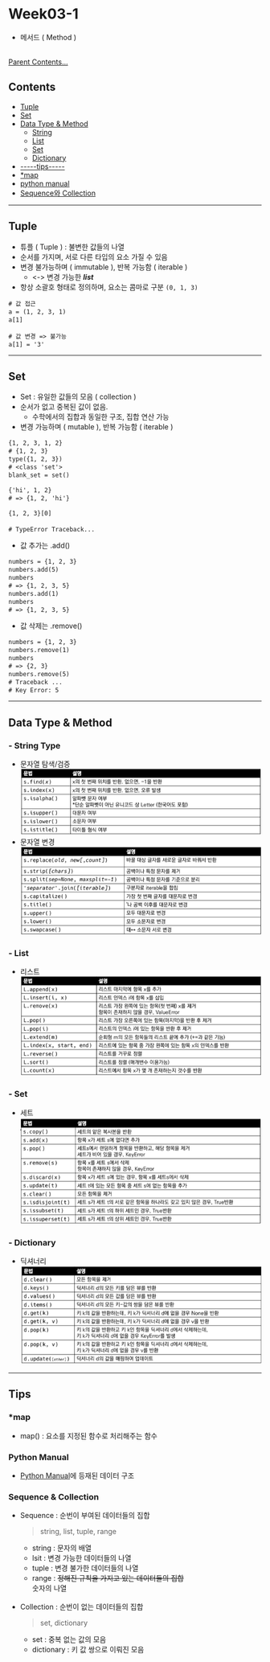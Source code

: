 # Week03-1
-   메서드 ( Method )

<br>[Parent Contents...](../../../README.md/#til-today-i-learned)

## Contents
- [Tuple](#tuple)
- [Set](#set)
- [Data Type & Method](#data-type--method)
    + [String](#string-type)
    + [List](#list)
    + [Set](#set-1)
    + [Dictionary](#dictionary)
- [-----tips-----](#tips)
- [*map](#map)
- [python manual](#python-manual)
- [Sequence와 Collection](#sequence--collection)
---

## Tuple
-   튜플 ( Tuple ) : 불변한 값들의 나열
-   순서를 가지며, 서로 다른 타입의 요소 가질 수 있음
-   변경 불가능하며 ( immutable ), 반복 가능함 ( iterable )
    -   <-> 변경 가능한 ***list***
-   항상 소괄호 형태로 정의하며, 요소는 콤마로 구분 `(0, 1, 3)`
```
# 값 접근
a = (1, 2, 3, 1)
a[1]

# 값 변경 => 불가능
a[1] = '3'
```

---

## Set
-   Set : 유일한 값들의 모음 ( collection )
-   순서가 없고 중복된 값이 없음.
    -   수학에서의 집합과 동일한 구조, 집합 연산 가능
-   변경 가능하며 ( mutable ), 반복 가능함 ( iterable )
```
{1, 2, 3, 1, 2}
# {1, 2, 3}
type({1, 2, 3})
# <class 'set'>
blank_set = set()
```
```
{'hi', 1, 2}
# => {1, 2, 'hi'}
```
```
{1, 2, 3}[0]

# TypeError Traceback...
```
-   값 추가는 .add()
```
numbers = {1, 2, 3}
numbers.add(5)
numbers
# => {1, 2, 3, 5}
numbers.add(1)
numbers
# => {1, 2, 3, 5}
```
-   값 삭제는 .remove()
```
numbers = {1, 2, 3}
numbers.remove(1)
numbers
# => {2, 3}
numbers.remove(5)
# Traceback ...
# Key Error: 5
```

---

## Data Type & Method

### - String Type
-   문자열 탐색/검증
![문법](img/01.png)
-   문자열 변경
![문법](img/02.png)

### - List
-   리스트
![문법](img/03.png)

### - Set
-   세트
![문법](img/04.png)

### - Dictionary
-   딕셔너리
![문법](img/05.png)
---

## Tips

### *map
-   map() : 요소를 지정된 함수로 처리해주는 함수

### Python Manual
-   [Python Manual](https://docs.python.org/ko/3/tutorial/datastructures.html#)에 등재된 데이터 구조

### Sequence & Collection
-   Sequence    : 순번이 부여된 데이터들의 집합
    >   string, list, tuple, range
    +   string  : 문자의 배열
    +   lsit    : 변경 가능한 데이터들의 나열
    +   tuple   : 변경 불가한 데이터들의 나열
    +   range   : ~~정해진 규칙을 가지고 있는 데이터들의 집합~~ <br>숫자의 나열
    <br><br>
-   Collection  : 순번이 없는 데이터들의 집합
    >   set, dictionary 
    +   set         : 중복 없는 값의 모음
    +   dictionary  : 키 값 쌍으로 이뤄진 모음